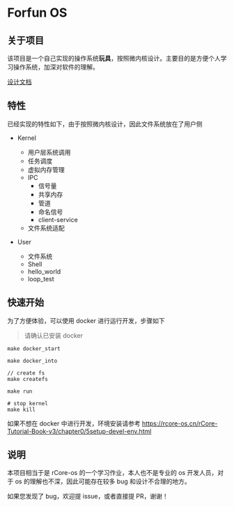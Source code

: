 # Forfun OS

## 关于项目

该项目是一个自己实现的操作系统**玩具**，按照微内核设计。主要目的是方便个人学习操作系统，加深对软件的理解。

[设计文档](https://croak.cxyz.space/posts/ffos/)

## 特性

已经实现的特性如下，由于按照微内核设计，因此文件系统放在了用户侧

- Kernel
    - 用户层系统调用
    - 任务调度
    - 虚拟内存管理
    - IPC
        - 信号量
        - 共享内存
        - 管道
        - 命名信号
        - client-service
    - 文件系统适配

- User
    - 文件系统
    - Shell
    - hello_world
    - loop_test

## 快速开始

为了方便体验，可以使用 docker 进行运行开发，步骤如下

> 请确认已安装 docker

```
make docker_start

make docker_into

// create fs
make createfs

make run

# stop kernel
make kill
```

如果不想在 docker 中进行开发，环境安装请参考
https://rcore-os.cn/rCore-Tutorial-Book-v3/chapter0/5setup-devel-env.html

## 说明

本项目相当于是 rCore-os 的一个学习作业，本人也不是专业的 os 开发人员，对于 os 的理解也不深，因此可能存在较多 bug 和设计不合理的地方。

如果您发现了 bug，欢迎提 issue，或者直接提 PR，谢谢！
